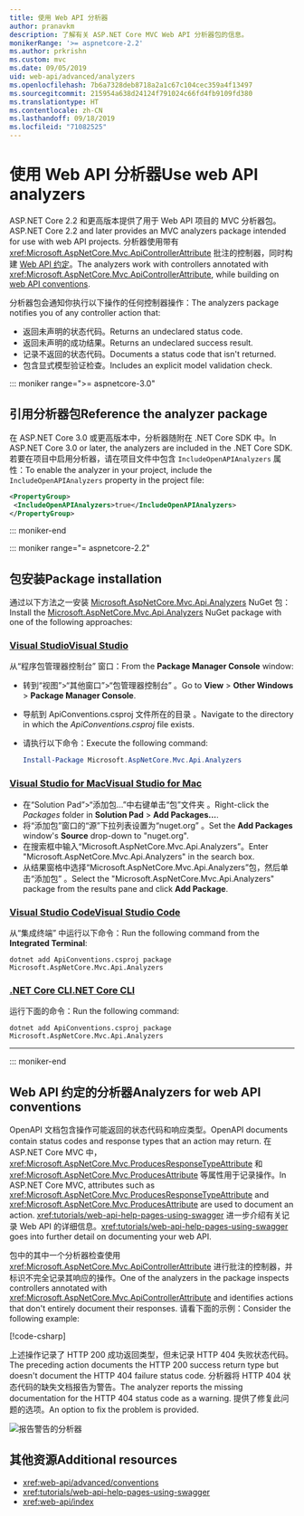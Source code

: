 ```yaml
---
title: 使用 Web API 分析器
author: pranavkm
description: 了解有关 ASP.NET Core MVC Web API 分析器包的信息。
monikerRange: '>= aspnetcore-2.2'
ms.author: prkrishn
ms.custom: mvc
ms.date: 09/05/2019
uid: web-api/advanced/analyzers
ms.openlocfilehash: 7b6a7328deb8718a2a1c67c104cec359a4f13497
ms.sourcegitcommit: 215954a638d24124f791024c66fd4fb9109fd380
ms.translationtype: HT
ms.contentlocale: zh-CN
ms.lasthandoff: 09/18/2019
ms.locfileid: "71082525"
---
```

# <a name="use-web-api-analyzers"></a><span data-ttu-id="c9389-103">使用 Web API 分析器</span><span class="sxs-lookup"><span data-stu-id="c9389-103">Use web API analyzers</span></span>

<span data-ttu-id="c9389-104">ASP.NET Core 2.2 和更高版本提供了用于 Web API 项目的 MVC 分析器包。</span><span class="sxs-lookup"><span data-stu-id="c9389-104">ASP.NET Core 2.2 and later provides an MVC analyzers package intended for use with web API projects.</span></span> <span data-ttu-id="c9389-105">分析器使用带有 <xref:Microsoft.AspNetCore.Mvc.ApiControllerAttribute> 批注的控制器，同时构建 [Web API 约定](xref:web-api/advanced/conventions)。</span><span class="sxs-lookup"><span data-stu-id="c9389-105">The analyzers work with controllers annotated with <xref:Microsoft.AspNetCore.Mvc.ApiControllerAttribute>, while building on [web API conventions](xref:web-api/advanced/conventions).</span></span>

<span data-ttu-id="c9389-106">分析器包会通知你执行以下操作的任何控制器操作：</span><span class="sxs-lookup"><span data-stu-id="c9389-106">The analyzers package notifies you of any controller action that:</span></span>

* <span data-ttu-id="c9389-107">返回未声明的状态代码。</span><span class="sxs-lookup"><span data-stu-id="c9389-107">Returns an undeclared status code.</span></span>
* <span data-ttu-id="c9389-108">返回未声明的成功结果。</span><span class="sxs-lookup"><span data-stu-id="c9389-108">Returns an undeclared success result.</span></span>
* <span data-ttu-id="c9389-109">记录不返回的状态代码。</span><span class="sxs-lookup"><span data-stu-id="c9389-109">Documents a status code that isn't returned.</span></span>
* <span data-ttu-id="c9389-110">包含显式模型验证检查。</span><span class="sxs-lookup"><span data-stu-id="c9389-110">Includes an explicit model validation check.</span></span>

::: moniker range=">= aspnetcore-3.0"

## <a name="reference-the-analyzer-package"></a><span data-ttu-id="c9389-111">引用分析器包</span><span class="sxs-lookup"><span data-stu-id="c9389-111">Reference the analyzer package</span></span>

<span data-ttu-id="c9389-112">在 ASP.NET Core 3.0 或更高版本中，分析器随附在 .NET Core SDK 中。</span><span class="sxs-lookup"><span data-stu-id="c9389-112">In ASP.NET Core 3.0 or later, the analyzers are included in the .NET Core SDK.</span></span> <span data-ttu-id="c9389-113">若要在项目中启用分析器，请在项目文件中包含 `IncludeOpenAPIAnalyzers` 属性：</span><span class="sxs-lookup"><span data-stu-id="c9389-113">To enable the analyzer in your project, include the `IncludeOpenAPIAnalyzers` property in the project file:</span></span>

```xml
<PropertyGroup>
 <IncludeOpenAPIAnalyzers>true</IncludeOpenAPIAnalyzers>
</PropertyGroup>
```

::: moniker-end

::: moniker range="= aspnetcore-2.2"

## <a name="package-installation"></a><span data-ttu-id="c9389-114">包安装</span><span class="sxs-lookup"><span data-stu-id="c9389-114">Package installation</span></span>

<span data-ttu-id="c9389-115">通过以下方法之一安装 [Microsoft.AspNetCore.Mvc.Api.Analyzers](https://www.nuget.org/packages/Microsoft.AspNetCore.Mvc.Api.Analyzers) NuGet 包：</span><span class="sxs-lookup"><span data-stu-id="c9389-115">Install the [Microsoft.AspNetCore.Mvc.Api.Analyzers](https://www.nuget.org/packages/Microsoft.AspNetCore.Mvc.Api.Analyzers) NuGet package with one of the following approaches:</span></span>

### <a name="visual-studiotabvisual-studio"></a>[<span data-ttu-id="c9389-116">Visual Studio</span><span class="sxs-lookup"><span data-stu-id="c9389-116">Visual Studio</span></span>](#tab/visual-studio)

<span data-ttu-id="c9389-117">从“程序包管理器控制台”  窗口：</span><span class="sxs-lookup"><span data-stu-id="c9389-117">From the **Package Manager Console** window:</span></span>
  * <span data-ttu-id="c9389-118">转到“视图”>“其他窗口”>“包管理器控制台”    。</span><span class="sxs-lookup"><span data-stu-id="c9389-118">Go to **View** > **Other Windows** > **Package Manager Console**.</span></span>
  * <span data-ttu-id="c9389-119">导航到 ApiConventions.csproj 文件所在的目录  。</span><span class="sxs-lookup"><span data-stu-id="c9389-119">Navigate to the directory in which the *ApiConventions.csproj* file exists.</span></span>
  * <span data-ttu-id="c9389-120">请执行以下命令：</span><span class="sxs-lookup"><span data-stu-id="c9389-120">Execute the following command:</span></span>

    ```powershell
    Install-Package Microsoft.AspNetCore.Mvc.Api.Analyzers
    ```

### <a name="visual-studio-for-mactabvisual-studio-mac"></a>[<span data-ttu-id="c9389-121">Visual Studio for Mac</span><span class="sxs-lookup"><span data-stu-id="c9389-121">Visual Studio for Mac</span></span>](#tab/visual-studio-mac)

* <span data-ttu-id="c9389-122">在“Solution Pad”>“添加包...”中右键单击“包”文件夹    。</span><span class="sxs-lookup"><span data-stu-id="c9389-122">Right-click the *Packages* folder in **Solution Pad** > **Add Packages...**.</span></span>
* <span data-ttu-id="c9389-123">将“添加包”窗口的“源”下拉列表设置为“nuget.org”   。</span><span class="sxs-lookup"><span data-stu-id="c9389-123">Set the **Add Packages** window's **Source** drop-down to "nuget.org".</span></span>
* <span data-ttu-id="c9389-124">在搜索框中输入“Microsoft.AspNetCore.Mvc.Api.Analyzers”。</span><span class="sxs-lookup"><span data-stu-id="c9389-124">Enter "Microsoft.AspNetCore.Mvc.Api.Analyzers" in the search box.</span></span>
* <span data-ttu-id="c9389-125">从结果窗格中选择“Microsoft.AspNetCore.Mvc.Api.Analyzers”包，然后单击“添加包”  。</span><span class="sxs-lookup"><span data-stu-id="c9389-125">Select the "Microsoft.AspNetCore.Mvc.Api.Analyzers" package from the results pane and click **Add Package**.</span></span>

### <a name="visual-studio-codetabvisual-studio-code"></a>[<span data-ttu-id="c9389-126">Visual Studio Code</span><span class="sxs-lookup"><span data-stu-id="c9389-126">Visual Studio Code</span></span>](#tab/visual-studio-code)

<span data-ttu-id="c9389-127">从“集成终端”  中运行以下命令：</span><span class="sxs-lookup"><span data-stu-id="c9389-127">Run the following command from the **Integrated Terminal**:</span></span>

```dotnetcli
dotnet add ApiConventions.csproj package Microsoft.AspNetCore.Mvc.Api.Analyzers
```

### <a name="net-core-clitabnetcore-cli"></a>[<span data-ttu-id="c9389-128">.NET Core CLI</span><span class="sxs-lookup"><span data-stu-id="c9389-128">.NET Core CLI</span></span>](#tab/netcore-cli)

<span data-ttu-id="c9389-129">运行下面的命令：</span><span class="sxs-lookup"><span data-stu-id="c9389-129">Run the following command:</span></span>

```dotnetcli
dotnet add ApiConventions.csproj package Microsoft.AspNetCore.Mvc.Api.Analyzers
```

---

::: moniker-end

## <a name="analyzers-for-web-api-conventions"></a><span data-ttu-id="c9389-130">Web API 约定的分析器</span><span class="sxs-lookup"><span data-stu-id="c9389-130">Analyzers for web API conventions</span></span>

<span data-ttu-id="c9389-131">OpenAPI 文档包含操作可能返回的状态代码和响应类型。</span><span class="sxs-lookup"><span data-stu-id="c9389-131">OpenAPI documents contain status codes and response types that an action may return.</span></span> <span data-ttu-id="c9389-132">在 ASP.NET Core MVC 中，<xref:Microsoft.AspNetCore.Mvc.ProducesResponseTypeAttribute> 和 <xref:Microsoft.AspNetCore.Mvc.ProducesAttribute> 等属性用于记录操作。</span><span class="sxs-lookup"><span data-stu-id="c9389-132">In ASP.NET Core MVC, attributes such as <xref:Microsoft.AspNetCore.Mvc.ProducesResponseTypeAttribute> and <xref:Microsoft.AspNetCore.Mvc.ProducesAttribute> are used to document an action.</span></span> <span data-ttu-id="c9389-133"><xref:tutorials/web-api-help-pages-using-swagger> 进一步介绍有关记录 Web API 的详细信息。</span><span class="sxs-lookup"><span data-stu-id="c9389-133"><xref:tutorials/web-api-help-pages-using-swagger> goes into further detail on documenting your web API.</span></span>

<span data-ttu-id="c9389-134">包中的其中一个分析器检查使用 <xref:Microsoft.AspNetCore.Mvc.ApiControllerAttribute> 进行批注的控制器，并标识不完全记录其响应的操作。</span><span class="sxs-lookup"><span data-stu-id="c9389-134">One of the analyzers in the package inspects controllers annotated with <xref:Microsoft.AspNetCore.Mvc.ApiControllerAttribute> and identifies actions that don't entirely document their responses.</span></span> <span data-ttu-id="c9389-135">请看下面的示例：</span><span class="sxs-lookup"><span data-stu-id="c9389-135">Consider the following example:</span></span>

[!code-csharp[](conventions/sample/Controllers/ContactsController.cs?name=missing404docs&highlight=10)]

<span data-ttu-id="c9389-136">上述操作记录了 HTTP 200 成功返回类型，但未记录 HTTP 404 失败状态代码。</span><span class="sxs-lookup"><span data-stu-id="c9389-136">The preceding action documents the HTTP 200 success return type but doesn't document the HTTP 404 failure status code.</span></span> <span data-ttu-id="c9389-137">分析器将 HTTP 404 状态代码的缺失文档报告为警告。</span><span class="sxs-lookup"><span data-stu-id="c9389-137">The analyzer reports the missing documentation for the HTTP 404 status code as a warning.</span></span> <span data-ttu-id="c9389-138">提供了修复此问题的选项。</span><span class="sxs-lookup"><span data-stu-id="c9389-138">An option to fix the problem is provided.</span></span>

![报告警告的分析器](conventions/_static/Analyzer.gif)

## <a name="additional-resources"></a><span data-ttu-id="c9389-140">其他资源</span><span class="sxs-lookup"><span data-stu-id="c9389-140">Additional resources</span></span>

* <xref:web-api/advanced/conventions>
* <xref:tutorials/web-api-help-pages-using-swagger>
* <xref:web-api/index>

